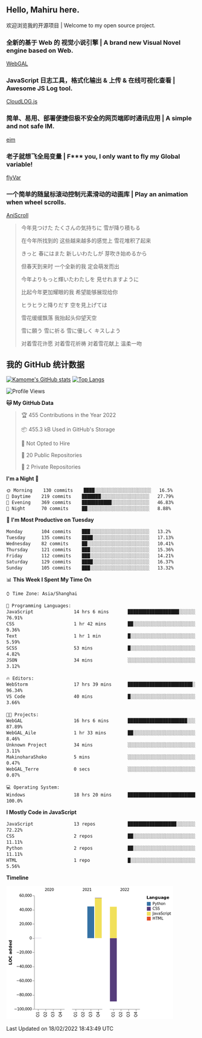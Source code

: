 ## Hello, Mahiru here.

欢迎浏览我的开源项目 | Welcome to my open source project.

### 全新的基于 Web 的 视觉小说引擎 | A brand new Visual Novel engine based on Web.

[WebGAL](https://github.com/MakinoharaShoko/WebGAL)

### JavaScript 日志工具，格式化输出 & 上传 & 在线可视化查看 | Awesome JS Log tool.

[CloudLOG.js](https://github.com/MakinoharaShoko/CloudLog.JS)

### 简单、易用、部署便捷但极不安全的网页端即时通讯应用 | A simple and not safe IM.

[eim](https://github.com/MakinoharaShoko/eim)

### 老子就想飞全局变量 | F*** you, I only want to fly my Global variable!

[flyVar](https://github.com/MakinoharaShoko/flyVar)

### 一个简单的随鼠标滚动控制元素滑动的动画库 | Play an animation when wheel scrolls.

[AniScroll](https://github.com/MakinoharaShoko/AniScroll)

> 今年見つけた たくさんの気持ちに 雪が降り積もる  
> 
> 在今年所找到的 这些越来越多的感觉上 雪花堆积了起来  
> 
> きっと 春にはまた 新しいわたしが 芽吹き始めるから  
> 
> 但春天到来时 一个全新的我 定会萌发而出  
> 
> 今年よりもっと輝いたわたしを 見せれますように  
> 
> 比起今年更加耀眼的我 希望能够展现给你  
> 
> ヒラヒラと降りだす 空を見上げては  
> 
> 雪花缓缓飘落 我抬起头仰望天空  
> 
> 雪に願う 雪に祈る 雪に優しく キスしよう  
> 
> 对着雪花许愿 对着雪花祈祷 对着雪花献上 温柔一吻

## 我的 GitHub 统计数据

[![Kamome's GitHub stats](https://github-readme-stats.vercel.app/api?username=MakinoharaShoko)](https://github.com/anuraghazra/github-readme-stats)
[![Top Langs](https://github-readme-stats.vercel.app/api/top-langs/?username=MakinoharaShoko&layout=compact)](https://github.com/anuraghazra/github-readme-stats)

<!--
**MakinoharaShoko/MakinoharaShoko** is a ✨ _special_ ✨ repository because its `README.md` (this file) appears on your GitHub profile.

Here are some ideas to get you started:

- 🔭 I’m currently working on ...
- 🌱 I’m currently learning ...
- 👯 I’m looking to collaborate on ...
- 🤔 I’m looking for help with ...
- 💬 Ask me about ...
- 📫 How to reach me: ...
- 😄 Pronouns: ...
- ⚡ Fun fact: ...
-->

<!--START_SECTION:waka-->
![Profile Views](http://img.shields.io/badge/Profile%20Views-31-blue)

**🐱 My GitHub Data** 

> 🏆 455 Contributions in the Year 2022
 > 
> 📦 455.3 kB Used in GitHub's Storage 
 > 
> 🚫 Not Opted to Hire
 > 
> 📜 20 Public Repositories 
 > 
> 🔑 2 Private Repositories  
 > 
**I'm a Night 🦉** 

```text
🌞 Morning    130 commits    ████░░░░░░░░░░░░░░░░░░░░░   16.5% 
🌆 Daytime    219 commits    ███████░░░░░░░░░░░░░░░░░░   27.79% 
🌃 Evening    369 commits    ███████████░░░░░░░░░░░░░░   46.83% 
🌙 Night      70 commits     ██░░░░░░░░░░░░░░░░░░░░░░░   8.88%

```
📅 **I'm Most Productive on Tuesday** 

```text
Monday       104 commits    ███░░░░░░░░░░░░░░░░░░░░░░   13.2% 
Tuesday      135 commits    ████░░░░░░░░░░░░░░░░░░░░░   17.13% 
Wednesday    82 commits     ██░░░░░░░░░░░░░░░░░░░░░░░   10.41% 
Thursday     121 commits    ███░░░░░░░░░░░░░░░░░░░░░░   15.36% 
Friday       112 commits    ███░░░░░░░░░░░░░░░░░░░░░░   14.21% 
Saturday     129 commits    ████░░░░░░░░░░░░░░░░░░░░░   16.37% 
Sunday       105 commits    ███░░░░░░░░░░░░░░░░░░░░░░   13.32%

```


📊 **This Week I Spent My Time On** 

```text
⌚︎ Time Zone: Asia/Shanghai

💬 Programming Languages: 
JavaScript               14 hrs 6 mins       ███████████████████░░░░░░   76.91% 
CSS                      1 hr 42 mins        ██░░░░░░░░░░░░░░░░░░░░░░░   9.36% 
Text                     1 hr 1 min          █░░░░░░░░░░░░░░░░░░░░░░░░   5.59% 
SCSS                     53 mins             █░░░░░░░░░░░░░░░░░░░░░░░░   4.82% 
JSON                     34 mins             ░░░░░░░░░░░░░░░░░░░░░░░░░   3.12%

🔥 Editors: 
WebStorm                 17 hrs 39 mins      ████████████████████████░   96.34% 
VS Code                  40 mins             █░░░░░░░░░░░░░░░░░░░░░░░░   3.66%

🐱‍💻 Projects: 
WebGAL                   16 hrs 6 mins       ██████████████████████░░░   87.89% 
WebGAL_Aile              1 hr 33 mins        ██░░░░░░░░░░░░░░░░░░░░░░░   8.46% 
Unknown Project          34 mins             ░░░░░░░░░░░░░░░░░░░░░░░░░   3.11% 
MakinoharaShoko          5 mins              ░░░░░░░░░░░░░░░░░░░░░░░░░   0.47% 
WebGAL_Terre             0 secs              ░░░░░░░░░░░░░░░░░░░░░░░░░   0.07%

💻 Operating System: 
Windows                  18 hrs 20 mins      █████████████████████████   100.0%

```

**I Mostly Code in JavaScript** 

```text
JavaScript               13 repos            ██████████████████░░░░░░░   72.22% 
CSS                      2 repos             ██░░░░░░░░░░░░░░░░░░░░░░░   11.11% 
Python                   2 repos             ██░░░░░░░░░░░░░░░░░░░░░░░   11.11% 
HTML                     1 repo              █░░░░░░░░░░░░░░░░░░░░░░░░   5.56%

```


**Timeline**

![Chart not found](https://raw.githubusercontent.com/MakinoharaShoko/MakinoharaShoko/main/charts/bar_graph.png) 


 Last Updated on 18/02/2022 18:43:49 UTC
<!--END_SECTION:waka-->
